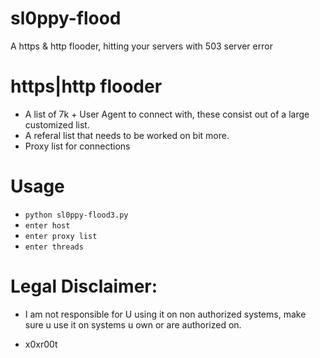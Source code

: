# sl0ppy-flood
A https & http flooder, hitting your servers with 503 server error 

# https|http flooder
* A list of 7k + User Agent to connect with, these consist out of a large customized list. 
* A referal list that needs to be worked on bit more. 
* Proxy list for connections

# Usage 
* `python sl0ppy-flood3.py`
* `enter host`
* `enter proxy list`
* `enter threads`

# Legal Disclaimer: 
* I am not responsible for U using it on non authorized systems, make sure u use it on systems u own or are authorized on. 

* x0xr00t 
